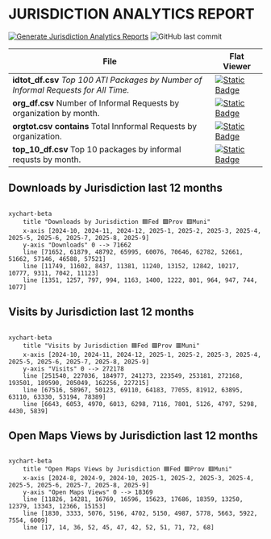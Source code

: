 # JURISDICTION ANALYTICS REPORT
[![Generate Jurisdiction Analytics Reports](https://github.com/open-data/analytics-corporate-reporting/actions/workflows/action_jurisdiction.yml/badge.svg)](https://github.com/open-data/analytics-corporate-reporting/actions/workflows/action_jurisdiction.yml)
![GitHub last commit](https://img.shields.io/github/last-commit/open-data/analytics-corporate-reporting?path=JURISDICTION_ANALYTICS_REPORT/readme.md)

| File | Flat Viewer |
|--|--|
|**idtot_df.csv**  *Top 100 ATI Packages by Number of Informal Requests for All Time.*  | [![Static Badge](https://img.shields.io/badge/Open%20in%20Flatdata%20Viewer-FF00E8?style=for-the-badge&logo=github&logoColor=black)](https://flatgithub.com/open-data/analytics-corporate-reporting?filename=ATI_INFORMAL_REPORT%2Fidtot_df.csv&sort=Number%20of%20Informal%20Requests%2Cdesc)|
|**org_df.csv** Number of Informal Requests by organization by month.|[![Static Badge](https://img.shields.io/badge/Open%20in%20Flatdata%20Viewer-FF00E8?style=for-the-badge&logo=github&logoColor=black)](https://flatgithub.com/open-data/analytics-corporate-reporting?filename=ATI_INFORMAL_REPORT%2Forg_df.csv)|
|**orgtot.csv contains** Total Innformal Requests by organization.|[![Static Badge](https://img.shields.io/badge/Open%20in%20Flatdata%20Viewer-FF00E8?style=for-the-badge&logo=github&logoColor=black)](https://flatgithub.com/open-data/analytics-corporate-reporting?filename=ATI_INFORMAL_REPORT%2Forgtot_df.csv)|
|**top_10_df.csv**  Top 10 packages by informal requsts by month.|[![Static Badge](https://img.shields.io/badge/Open%20in%20Flatdata%20Viewer-FF00E8?style=for-the-badge&logo=github&logoColor=black)](https://flatgithub.com/open-data/analytics-corporate-reporting?filename=ATI_INFORMAL_REPORT%2top_10_df.csv)|

## Downloads by Jurisdiction last 12 months

```mermaid

xychart-beta
    title "Downloads by Jurisdiction 🟦Fed 🟩Prov 🟥Muni"
    x-axis [2024-10, 2024-11, 2024-12, 2025-1, 2025-2, 2025-3, 2025-4, 2025-5, 2025-6, 2025-7, 2025-8, 2025-9]
    y-axis "Downloads" 0 --> 71662
    line [71652, 61879, 48792, 65995, 60076, 70646, 62782, 52661, 51662, 57146, 46588, 57521]
    line [11749, 11602, 8437, 11381, 11240, 13152, 12842, 10217, 10777, 9311, 7042, 11123]
    line [1351, 1257, 797, 994, 1163, 1400, 1222, 801, 964, 947, 744, 1077]
```

## Visits by Jurisdiction last 12 months

```mermaid

xychart-beta
    title "Visits by Jurisdiction 🟦Fed 🟩Prov 🟥Muni"
    x-axis [2024-10, 2024-11, 2024-12, 2025-1, 2025-2, 2025-3, 2025-4, 2025-5, 2025-6, 2025-7, 2025-8, 2025-9]
    y-axis "Visits" 0 --> 272178
    line [251540, 227036, 184977, 241273, 223549, 253181, 272168, 193501, 189590, 205049, 162256, 227215]
    line [67516, 58967, 50123, 69110, 64183, 77055, 81912, 63895, 63110, 63330, 53194, 78389]
    line [6643, 6053, 4970, 6013, 6298, 7116, 7801, 5126, 4797, 5298, 4430, 5839]
```

## Open Maps Views by Jurisdiction last 12 months

```mermaid

xychart-beta
    title "Open Maps Views by Jurisdiction 🟦Fed 🟩Prov 🟥Muni"
    x-axis [2024-8, 2024-9, 2024-10, 2025-1, 2025-2, 2025-3, 2025-4, 2025-5, 2025-6, 2025-7, 2025-8, 2025-9]
    y-axis "Open Maps Views" 0 --> 18369
    line [11826, 14281, 16769, 16596, 15623, 17686, 18359, 13250, 12379, 13343, 12366, 15153]
    line [1830, 3333, 5076, 5196, 4702, 5150, 4987, 5778, 5663, 5922, 7554, 6009]
    line [17, 14, 36, 52, 45, 47, 42, 52, 51, 71, 72, 68]
```
